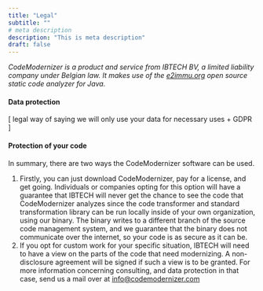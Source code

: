 ```yaml
---
title: "Legal"
subtitle: ""
# meta description
description: "This is meta description"
draft: false
---
```


*CodeModernizer is a product and service from IBTECH BV, a limited liability company under Belgian law. It makes use of the [e2immu.org](http://e2immu.org/) open source static code analyzer for Java.*

#### Data protection

[ legal way of saying we will only use your data for necessary uses + GDPR ]

#### Protection of your code

In summary, there are two ways the CodeModernizer software can be used. 

1. Firstly, you can just download CodeModernizer, pay for a license, and get going. Individuals or companies opting for this option will have a guarantee that IBTECH will never get the chance to see the code that CodeModernizer analyzes since the code transformer and standard transformation library can be run locally inside of your own organization, using our binary. The binary writes to a different branch of the source code management system, and we guarantee that the binary does not communicate over the internet, so your code is as secure as it can be.
2. If you opt for custom work for your specific situation, IBTECH will need to have a view on the parts of the code that need modernizing. A non-disclosure agreement will be signed if such a view is to be granted. For more information concerning consulting, and data protection in that case, send us a mail over at info@codemodernizer.com